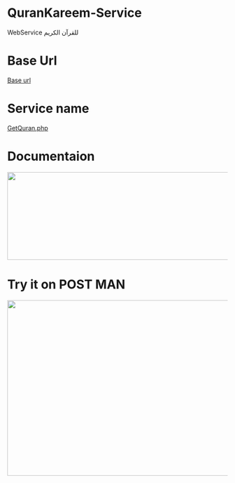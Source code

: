 # QuranKareem-Service
WebService للقرآن الكريم

# Base Url
[Base url](https://mostafagad9090.000webhostapp.com/QuranService/)

# Service name 
   
   [GetQuran.php]()
   
# Documentaion

<img src="https://user-images.githubusercontent.com/25991597/55321815-dfdc2280-547a-11e9-938a-d010effaccab.PNG" width="700" height="200" />

# Try it on POST MAN

<img src="https://user-images.githubusercontent.com/25991597/55321816-dfdc2280-547a-11e9-8bfb-0072a1ac7099.PNG" width="700" height="400" />

